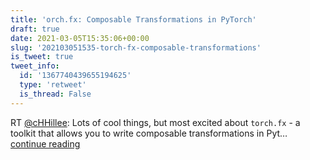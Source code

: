```yaml
---
title: 'orch.fx: Composable Transformations in PyTorch'
draft: true
date: 2021-03-05T15:35:06+00:00
slug: '202103051535-torch-fx-composable-transformations'
is_tweet: true
tweet_info:
  id: '1367740439655194625'
  type: 'retweet'
  is_thread: False
---
```




RT [@cHHillee](https://x.com/cHHillee): Lots of cool things, but most excited about `torch.fx` - a toolkit that allows you to write composable transformations in Pyt… [continue reading](https://x.com/sytelus/status/1367740439655194625)

